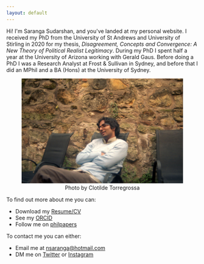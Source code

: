 ```yaml
---
layout: default
---
```


<!-- ![profile](/assets/profile.jpg){:style="float:right;margin:0px 0px 15px 15px;width:30%;height: auto;"}
*Credit: Clotilde Torregrossa*
-->

Hi! I'm Saranga Sudarshan, and you've landed at my personal website. I received my PhD from the University of St Andrews and University of Stirling in 2020 for my thesis, *Disagreement, Concepts and Convergence: A New Theory of Political Realist Legitimacy*. During my PhD I spent half a year at the University of Arizona working with Gerald Gaus. Before doing a PhD I was a Research Analyst at Frost & Sullivan in Sydney, and before that I did an MPhil and a BA (Hons) at the University of Sydney.

<figure style="text-align:center;">
<img src="/assets/img014.jpg" alt="Profile"/>
<figcaption> Photo by Clotilde Torregrossa
</figcaption>
</figure>


<!-- My thesis, *Disagreement, Concepts and Convergence: A New Theory of Political Realist Legitimacy* argued for a novel conception of political realism as a theory of political legitimacy, the 'Dual Convergent Conception', by making use of recent innovations in the philosophy of language on metalinguistic negotiations, and in developmental psychology on the nature of concepts. You can read my thesis here. 

ALSO CONSIDER PUTTING OSME OF MY INSTA PHOTOS ON THE WEBSITE

-->




To find out more about me you can:
- Download my [Resume/CV](/assets/AcademicResumeCV.pdf)
- See my [ORCID](https://orcid.org/0000-0002-0750-0177)
- Follow me on [philpapers](https://philpeople.org/profiles/saranga-sudarshan)

To contact me you can either:
- Email me at [nsaranga@hotmail.com](mailto:nsaranga@hotmail.com)
- DM me on [Twitter](https://www.twitter.com/humesfinger/) or [Instagram](https://www.instagram.com/humesfinger/)



